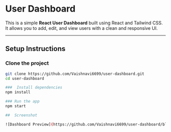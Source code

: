 # User Dashboard

This is a simple **React User Dashboard** built using React and Tailwind CSS.  
It allows you to add, edit, and view users with a clean and responsive UI.

---

## Setup Instructions

###  Clone the project
```bash
git clone https://github.com/Vaishnavi6699/user-dashboard.git
cd user-dashboard

###  Install dependencies
npm install

### Run the app
npm start

##  Screenshot

![Dashboard Preview](https://github.com/Vaishnavi6699/user-dashboard/blob/main/dashboard.png)

